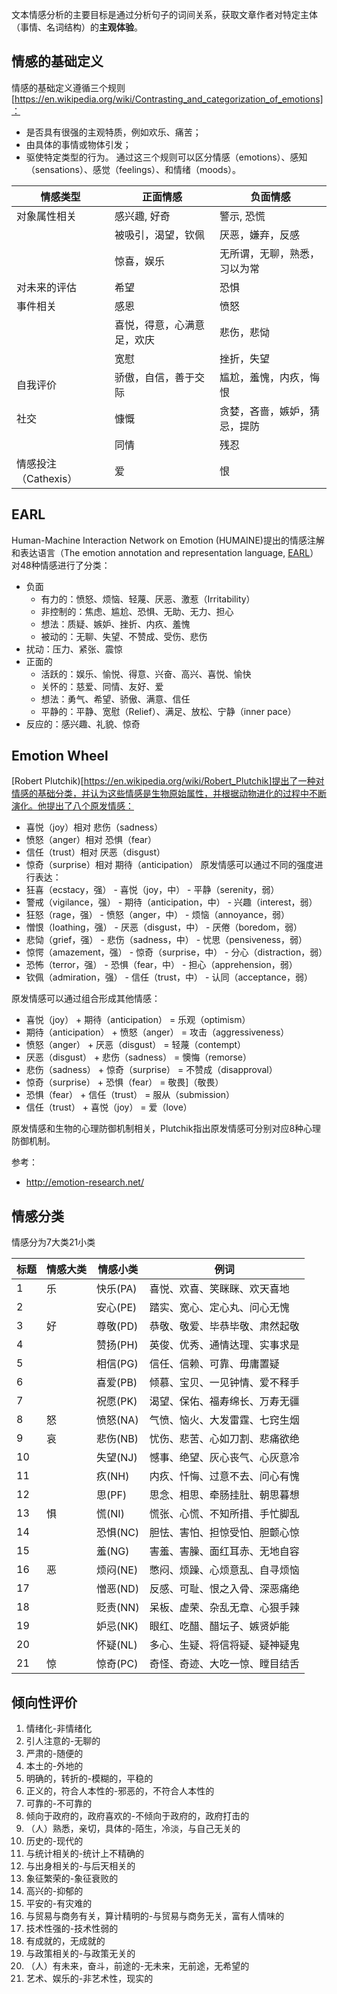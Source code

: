 文本情感分析的主要目标是通过分析句子的词间关系，获取文章作者对特定主体（事情、名词结构）的**主观体验**。

## 情感的基础定义
情感的基础定义遵循三个规则[https://en.wikipedia.org/wiki/Contrasting_and_categorization_of_emotions]：
* 是否具有很强的主观特质，例如欢乐、痛苦；
* 由具体的事情或物体引发；
* 驱使特定类型的行为。
通过这三个规则可以区分情感（emotions）、感知（sensations）、感觉（feelings）、和情绪（moods）。

| 情感类型           | 正面情感           | 负面情感           |
|----------------|----------------|----------------|
| 对象属性相关         | 感兴趣, 好奇        | 警示, 恐慌         |
|                     | 被吸引，渴望，钦佩      | 厌恶，嫌弃，反感       |
|                     | 惊喜，娱乐          | 无所谓，无聊，熟悉，习以为常 |
| 对未来的评估         | 希望             | 恐惧             |
| 事件相关             | 感恩             | 愤怒             |
|                     | 喜悦，得意，心满意足，欢庆  | 悲伤，悲恸          |
|                     | 宽慰             | 挫折，失望          |
| 自我评价           | 骄傲，自信，善于交际     | 尴尬，羞愧，内疚，悔恨    |
| 社交             | 慷慨             | 贪婪，吝啬，嫉妒，猜忌，提防 |
|                     | 同情             | 残忍             |
| 情感投注（Cathexis） | 爱              | 恨              |

## EARL
Human-Machine Interaction Network on Emotion (HUMAINE)提出的情感注解和表达语言（The emotion annotation and representation language, [EARL](http://emotion-research.net/projects/humaine/earl)）对48种情感进行了分类：
- 负面
   - 有力的：愤怒、烦恼、轻蔑、厌恶、激惹（Irritability）
   - 非控制的：焦虑、尴尬、恐惧、无助、无力、担心
   - 想法：质疑、嫉妒、挫折、内疚、羞愧
   - 被动的：无聊、失望、不赞成、受伤、悲伤
- 扰动：压力、紧张、震惊
- 正面的
   - 活跃的：娱乐、愉悦、得意、兴奋、高兴、喜悦、愉快
   - 关怀的：慈爱、同情、友好、爱
   - 想法：勇气、希望、骄傲、满意、信任
   - 平静的：平静、宽慰（Relief）、满足、放松、宁静（inner pace）
- 反应的：感兴趣、礼貌、惊奇

## Emotion Wheel
[Robert Plutchik)[https://en.wikipedia.org/wiki/Robert_Plutchik]提出了一种对情感的基础分类，并认为这些情感是生物原始属性，并根据动物进化的过程中不断演化。他提出了八个原发情感：
* 喜悦（joy）相对 悲伤（sadness）
* 愤怒（anger）相对 恐惧（fear）
* 信任（trust）相对 厌恶（disgust）
* 惊奇（surprise）相对 期待（anticipation）
原发情感可以通过不同的强度进行表达：
* 狂喜（ecstacy，强） - 喜悦（joy，中） - 平静（serenity，弱）
* 警戒（vigilance，强） - 期待（anticipation，中） - 兴趣（interest，弱）
* 狂怒（rage，强） - 愤怒（anger，中） - 烦恼（annoyance，弱）
* 憎恨（loathing，强） - 厌恶（disgust，中） - 厌倦（boredom，弱）
* 悲恸（grief，强） - 悲伤（sadness，中） - 忧思（pensiveness，弱）
* 惊愕（amazement，强） - 惊奇（surprise，中） - 分心（distraction，弱）
* 恐怖（terror，强） - 恐惧（fear，中） - 担心（apprehension，弱）
* 钦佩（admiration，强） - 信任（trust，中） - 认同（acceptance，弱）

原发情感可以通过组合形成其他情感：
* 喜悦（joy） + 期待（anticipation） = 乐观（optimism）
* 期待（anticipation） + 愤怒（anger） = 攻击（aggressiveness）
* 愤怒（anger） + 厌恶（disgust） = 轻蔑（contempt）
* 厌恶（disgust） + 悲伤（sadness） = 懊悔（remorse）
* 悲伤（sadness） + 惊奇（surprise） = 不赞成（disapproval）
* 惊奇（surprise） + 恐惧（fear） = 敬畏]（敬畏）
* 恐惧（fear） + 信任（trust） = 服从（submission）
* 信任（trust） + 喜悦（joy） = 爱（love）

原发情感和生物的心理防御机制相关，Plutchik指出原发情感可分别对应8种心理防御机制。

参考：
* http://emotion-research.net/

## 情感分类
情感分为7大类21小类

| 标题 | 情感大类 | 情感小类   | 例词              |
|----|------|--------|-----------------|
| 1  | 乐    | 快乐(PA) | 喜悦、欢喜、笑眯眯、欢天喜地  |
| 2  |      | 安心(PE) | 踏实、宽心、定心丸、问心无愧  |
| 3  | 好    | 尊敬(PD) | 恭敬、敬爱、毕恭毕敬、肃然起敬 |
| 4  |      | 赞扬(PH) | 英俊、优秀、通情达理、实事求是 |
| 5  |      | 相信(PG) | 信任、信赖、可靠、毋庸置疑   |
| 6  |      | 喜爱(PB) | 倾慕、宝贝、一见钟情、爱不释手 |
| 7  |      | 祝愿(PK) | 渴望、保佑、福寿绵长、万寿无疆 |
| 8  | 怒    | 愤怒(NA) | 气愤、恼火、大发雷霆、七窍生烟 |
| 9  | 哀    | 悲伤(NB) | 忧伤、悲苦、心如刀割、悲痛欲绝 |
| 10 |      | 失望(NJ) | 憾事、绝望、灰心丧气、心灰意冷 |
| 11 |      | 疚(NH)  | 内疚、忏悔、过意不去、问心有愧 |
| 12 |      | 思(PF)  | 思念、相思、牵肠挂肚、朝思暮想 |
| 13 | 惧    | 慌(NI)  | 慌张、心慌、不知所措、手忙脚乱 |
| 14 |      | 恐惧(NC) | 胆怯、害怕、担惊受怕、胆颤心惊 |
| 15 |      | 羞(NG)  | 害羞、害臊、面红耳赤、无地自容 |
| 16 | 恶    | 烦闷(NE) | 憋闷、烦躁、心烦意乱、自寻烦恼 |
| 17 |      | 憎恶(ND) | 反感、可耻、恨之入骨、深恶痛绝 |
| 18 |      | 贬责(NN) | 呆板、虚荣、杂乱无章、心狠手辣 |
| 19 |      | 妒忌(NK) | 眼红、吃醋、醋坛子、嫉贤妒能  |
| 20 |      | 怀疑(NL) | 多心、生疑、将信将疑、疑神疑鬼 |
| 21 | 惊    | 惊奇(PC) | 奇怪、奇迹、大吃一惊、瞠目结舌 |


## 倾向性评价
1. 情绪化-非情绪化
1. 引人注意的-无聊的
1. 严肃的-随便的
1. 本土的-外地的
1. 明确的，转折的-模糊的，平稳的
1. 正义的，符合人本性的-邪恶的，不符合人本性的
1. 可靠的-不可靠的
1. 倾向于政府的，政府喜欢的-不倾向于政府的，政府打击的
1. （人）熟悉，亲切，具体的-陌生，冷淡，与自己无关的
1. 历史的-现代的
1. 与统计相关的-统计上不精确的
1. 与出身相关的-与后天相关的
1. 象征繁荣的-象征衰败的
1. 高兴的-抑郁的
1. 平安的-有灾难的
1. 与贸易与商务有关，算计精明的-与贸易与商务无关，富有人情味的
1. 技术性强的-技术性弱的
1. 有成就的，无成就的
1. 与政策相关的-与政策无关的
1. （人）有未来，奋斗，前途的-无未来，无前途，无希望的
1. 艺术、娱乐的-非艺术性，现实的

